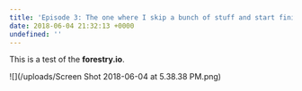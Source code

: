 ```yaml
---
title: 'Episode 3: The one where I skip a bunch of stuff and start finishing a railing'
date: 2018-06-04 21:32:13 +0000
undefined: ''
---
```

This is a test of the **forestry.io**.

![](/uploads/Screen Shot 2018-06-04 at 5.38.38 PM.png)